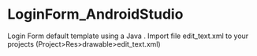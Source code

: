 # LoginForm_AndroidStudio
Login Form default template using a Java
.
Import file edit_text.xml to your projects (Project>Res>drawable>edit_text.xml)
